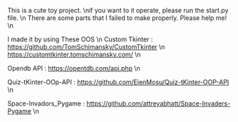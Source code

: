 This is a cute toy project. 
\nif you want to it operate, please run the start.py file. \n
There are some parts that I failed to make properly. Please help me! \n

I made it by using These OOS \n
Custom Tkinter : https://github.com/TomSchimansky/CustomTkinter \n
                 https://customtkinter.tomschimansky.com/ \n

Opendb API : https://opentdb.com/api.php \n

Quiz-tKinter-OOp-API : https://github.com/EienMosu/Quiz-tKinter-OOP-API \n

Space-Invadors_Pygame : https://github.com/attreyabhatt/Space-Invaders-Pygame \n
